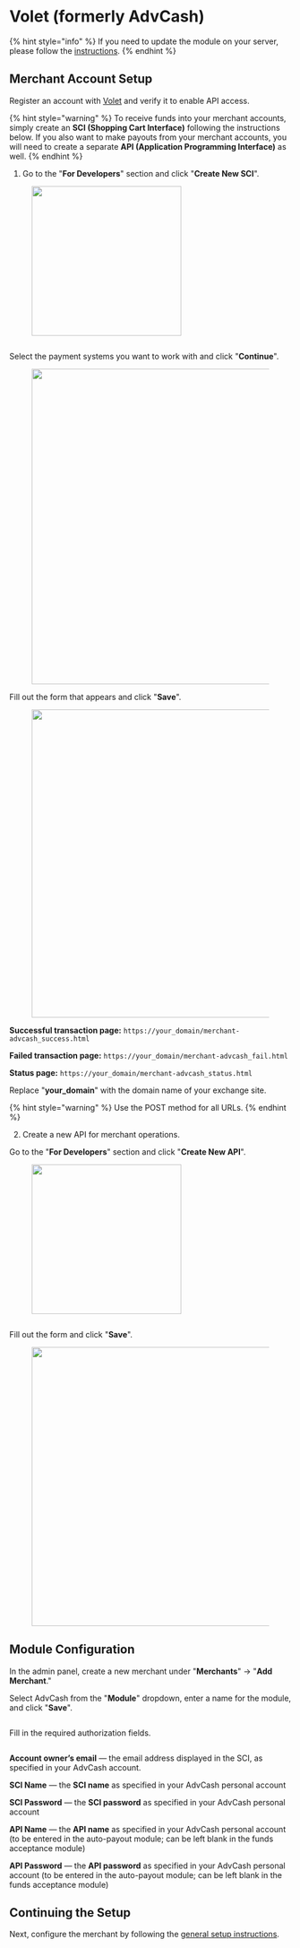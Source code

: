 # Volet (formerly AdvCash)

{% hint style="info" %}
If you need to update the module on your server, please follow the [instructions](https://premium.gitbook.io/rukovodstvo-polzovatelya/osnovnye-nastroiki/faq/kak-obnovit-faily-na-servere#moduli-merchantov).
{% endhint %}

## Merchant Account Setup

Register an account with [Volet](https://account.volet.com/register) and verify it to enable API access.

{% hint style="warning" %}
To receive funds into your merchant accounts, simply create an **SCI (Shopping Cart Interface)** following the instructions below. If you also want to make payouts from your merchant accounts, you will need to create a separate **API (Application Programming Interface)** as well.
{% endhint %}

1. Go to the "**For Developers**" section and click "**Create New SCI**".

<figure><img src="../../../.gitbook/assets/image (1425).png" alt="" width="267"><figcaption></figcaption></figure>

<figure><img src="../../../.gitbook/assets/image (1422).png" alt=""><figcaption></figcaption></figure>

Select the payment systems you want to work with and click "**Continue**".

<figure><img src="../../../.gitbook/assets/image (677).png" alt="" width="563"><figcaption></figcaption></figure>

Fill out the form that appears and click "**Save**".

<figure><img src="../../../.gitbook/assets/image (678).png" alt="" width="550"><figcaption></figcaption></figure>

**Successful transaction page:** `https://your_domain/merchant-advcash_success.html`

**Failed transaction page:** `https://your_domain/merchant-advcash_fail.html`

**Status page:** `https://your_domain/merchant-advcash_status.html`

Replace "**your_domain**" with the domain name of your exchange site.

{% hint style="warning" %}
Use the POST method for all URLs.
{% endhint %}

2. Create a new API for merchant operations.

Go to the "**For Developers**" section and click "**Create New API**".

<figure><img src="../../../.gitbook/assets/image (1425).png" alt="" width="267"><figcaption></figcaption></figure>

<figure><img src="../../../.gitbook/assets/image (1422).png" alt=""><figcaption></figcaption></figure>

Fill out the form and click "**Save**".

<figure><img src="../../../.gitbook/assets/image (679).png" alt="" width="498"><figcaption></figcaption></figure>

## Module Configuration

In the admin panel, create a new merchant under "**Merchants**" -> "**Add Merchant**."

Select AdvCash from the "**Module**" dropdown, enter a name for the module, and click "**Save**".

<figure><img src="../../../.gitbook/assets/image (1424).png" alt=""><figcaption></figcaption></figure>

Fill in the required authorization fields.

<figure><img src="../../../.gitbook/assets/image (1423).png" alt=""><figcaption></figcaption></figure>

**Account owner’s email** — the email address displayed in the SCI, as specified in your AdvCash account.

**SCI Name** — the **SCI name** as specified in your AdvCash personal account

**SCI Password** — the **SCI password** as specified in your AdvCash personal account

**API Name** — the **API name** as specified in your AdvCash personal account (to be entered in the auto-payout module; can be left blank in the funds acceptance module)

**API Password** — the **API password** as specified in your AdvCash personal account (to be entered in the auto-payout module; can be left blank in the funds acceptance module)

## Continuing the Setup

Next, configure the merchant by following the [general setup instructions](https://premium.gitbook.io/rukovodstvo-polzovatelya/osnovnye-nastroiki/merchanty-i-avtovyplaty/merchanty/obshie-nastroiki-merchantov).